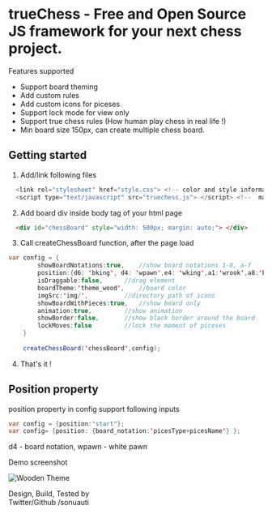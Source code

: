 # trueChess - Free and Open Source JS framework for your next chess project.

Features supported
- Support board theming
- Add custom rules
- Add custom icons for piceses 
- Support lock mode for view only
- Support true chess rules (How human play chess in real life !)
- Min board size 150px, can create multiple chess board.


## Getting started

1.  Add/link following files
```java
  <link rel="stylesheet" href="style.css"> <!-- color and style information -->
  <script type="text/javascript" src="truechess.js"> </script> <!--  main js file -->
```

2.  Add board div inside body tag of your html page

```html
  <div id="chessBoard" style="width: 500px; margin: auto;"> </div>
```

3.  Call createChessBoard function, after the page load

```java
var config = {
		showBoardNotations:true,	//show board notations 1-8, a-f
		position:{d6: 'bking', d4: 'wpawn',e4: 'wking',a1:'wrook',a8:'brook'}, // either "start" or position object
		isDraggable:false,		//drag element			
		boardTheme:'theme_wood',	//board color
		imgSrc:'img/',			//directory path of icons
		showBoardWithPieces:true,	//show board only
		animation:true, 		//show animation 
		showBorder:false,		//show black border around the board
		lockMoves:false			//lock the moment of piceses
	}
		
	createChessBoard('chessBoard',config);
 ```
 
4.  That's it !

## Position property

position property in config support following inputs

```java
var config = {position:"start"};
var config= {position: {board_notation:'picesType+picesName'} };
```
	
d4 - board notation, wpawn  - white pawn



Demo screenshot

![Wooden Theme](https://github.com/sonuauti/trueChess/blob/main/examples/screenshot.png)


Design, Build, Tested by   
Twitter/Github /sonuauti
